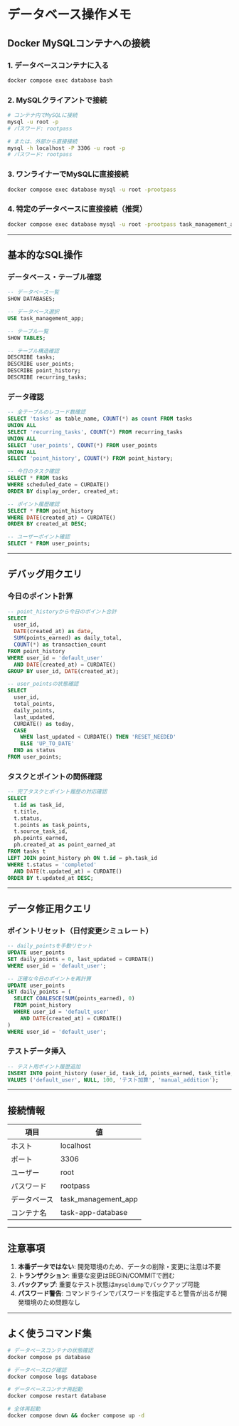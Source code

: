 # データベース操作メモ

## Docker MySQLコンテナへの接続

### 1. データベースコンテナに入る
```bash
docker compose exec database bash
```

### 2. MySQLクライアントで接続
```bash
# コンテナ内でMySQLに接続
mysql -u root -p
# パスワード: rootpass

# または、外部から直接接続
mysql -h localhost -P 3306 -u root -p
# パスワード: rootpass
```

### 3. ワンライナーでMySQLに直接接続
```bash
docker compose exec database mysql -u root -prootpass
```

### 4. 特定のデータベースに直接接続（推奨）
```bash
docker compose exec database mysql -u root -prootpass task_management_app
```

---

## 基本的なSQL操作

### データベース・テーブル確認
```sql
-- データベース一覧
SHOW DATABASES;

-- データベース選択
USE task_management_app;

-- テーブル一覧
SHOW TABLES;

-- テーブル構造確認
DESCRIBE tasks;
DESCRIBE user_points;
DESCRIBE point_history;
DESCRIBE recurring_tasks;
```

### データ確認
```sql
-- 全テーブルのレコード数確認
SELECT 'tasks' as table_name, COUNT(*) as count FROM tasks
UNION ALL
SELECT 'recurring_tasks', COUNT(*) FROM recurring_tasks
UNION ALL
SELECT 'user_points', COUNT(*) FROM user_points
UNION ALL
SELECT 'point_history', COUNT(*) FROM point_history;

-- 今日のタスク確認
SELECT * FROM tasks 
WHERE scheduled_date = CURDATE() 
ORDER BY display_order, created_at;

-- ポイント履歴確認
SELECT * FROM point_history 
WHERE DATE(created_at) = CURDATE()
ORDER BY created_at DESC;

-- ユーザーポイント確認
SELECT * FROM user_points;
```

---

## デバッグ用クエリ

### 今日のポイント計算
```sql
-- point_historyから今日のポイント合計
SELECT 
  user_id,
  DATE(created_at) as date,
  SUM(points_earned) as daily_total,
  COUNT(*) as transaction_count
FROM point_history 
WHERE user_id = 'default_user' 
  AND DATE(created_at) = CURDATE()
GROUP BY user_id, DATE(created_at);

-- user_pointsの状態確認
SELECT 
  user_id,
  total_points,
  daily_points,
  last_updated,
  CURDATE() as today,
  CASE 
    WHEN last_updated < CURDATE() THEN 'RESET_NEEDED'
    ELSE 'UP_TO_DATE'
  END as status
FROM user_points;
```

### タスクとポイントの関係確認
```sql
-- 完了タスクとポイント履歴の対応確認
SELECT 
  t.id as task_id,
  t.title,
  t.status,
  t.points as task_points,
  t.source_task_id,
  ph.points_earned,
  ph.created_at as point_earned_at
FROM tasks t
LEFT JOIN point_history ph ON t.id = ph.task_id
WHERE t.status = 'completed'
  AND DATE(t.updated_at) = CURDATE()
ORDER BY t.updated_at DESC;
```

---

## データ修正用クエリ

### ポイントリセット（日付変更シミュレート）
```sql
-- daily_pointsを手動リセット
UPDATE user_points 
SET daily_points = 0, last_updated = CURDATE() 
WHERE user_id = 'default_user';

-- 正確な今日のポイントを再計算
UPDATE user_points 
SET daily_points = (
  SELECT COALESCE(SUM(points_earned), 0) 
  FROM point_history 
  WHERE user_id = 'default_user' 
    AND DATE(created_at) = CURDATE()
)
WHERE user_id = 'default_user';
```

### テストデータ挿入
```sql
-- テスト用ポイント履歴追加
INSERT INTO point_history (user_id, task_id, points_earned, task_title, action_type) 
VALUES ('default_user', NULL, 100, 'テスト加算', 'manual_addition');
```

---

## 接続情報

| 項目 | 値 |
|------|-----|
| ホスト | localhost |
| ポート | 3306 |
| ユーザー | root |
| パスワード | rootpass |
| データベース | task_management_app |
| コンテナ名 | task-app-database |

---

## 注意事項

1. **本番データではない**: 開発環境のため、データの削除・変更に注意は不要
2. **トランザクション**: 重要な変更はBEGIN/COMMITで囲む
3. **バックアップ**: 重要なテスト状態は`mysqldump`でバックアップ可能
4. **パスワード警告**: コマンドラインでパスワードを指定すると警告が出るが開発環境のため問題なし

---

## よく使うコマンド集

```bash
# データベースコンテナの状態確認
docker compose ps database

# データベースログ確認
docker compose logs database

# データベースコンテナ再起動
docker compose restart database

# 全体再起動
docker compose down && docker compose up -d
```